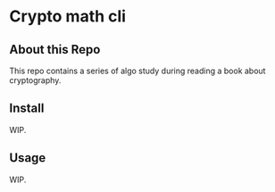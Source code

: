 # Crypto math cli


## About this Repo

This repo contains a series of algo study during reading a book about cryptography.

## Install

WIP.

## Usage

WIP.

